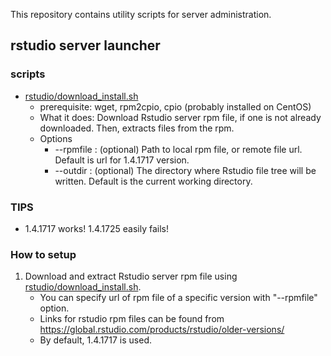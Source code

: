 This repository contains utility scripts for server administration.

## rstudio server launcher
### scripts
- [rstudio/download_install.sh](rstudio/download_install.sh)
  - prerequisite: wget, rpm2cpio, cpio (probably installed on CentOS)
  - What it does: Download Rstudio server rpm file, if one is not already downloaded. Then, extracts files from the rpm.
  - Options
    - --rpmfile : (optional) Path to local rpm file, or remote file url. Default is url for 1.4.1717 version.
    - --outdir : (optional) The directory where Rstudio file tree will be written. Default is the current working directory.

### TIPS
- 1.4.1717 works! 1.4.1725 easily fails!

### How to setup
1. Download and extract Rstudio server rpm file using [rstudio/download_install.sh](rstudio/download_install.sh).
   - You can specify url of rpm file of a specific version with "--rpmfile" option.
   - Links for rstudio rpm files can be found from https://global.rstudio.com/products/rstudio/older-versions/
   - By default, 1.4.1717 is used.
   
